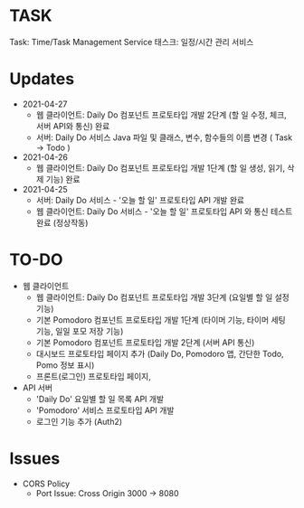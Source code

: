 # TASK
Task: Time/Task Management Service
태스크: 일정/시간 관리 서비스


# Updates
+ 2021-04-27
    + 웹 클라이언트: Daily Do 컴포넌트 프로토타입 개발 2단계 (할 일 수정, 체크, 서버 API와 통신) 완료
    + 서버: Daily Do 서비스 Java 파일 및 클래스, 변수, 함수들의 이름 변경 ( Task -> Todo )
+ 2021-04-26
    + 웹 클라이언트: Daily Do 컴포넌트 프로토타입 개발 1단계 (할 일 생성, 읽기, 삭제 기능) 완료
+ 2021-04-25
    + 서버: Daily Do 서비스 - '오늘 할 일' 프로토타입 API 개발 완료
    + 웹 클라이언트: Daily Do 서비스 - '오늘 할 일' 프로토타입 API 와 통신 테스트 완료 (정상작동)

# TO-DO
+ 웹 클라이언트
    + 웹 클라이언트: Daily Do 컴포넌트 프로토타입 개발 3단계 (요일별 할 일 설정 기능)
    + 기본 Pomodoro 컴포넌트 프로토타입 개발 1단계 (타이머 기능, 타이머 세팅 기능, 일일 포모 저장 기능)
    + 기본 Pomodoro 컴포넌트 프로토타입 개발 2단계 (서버 API 통신)
    + 대시보드 프로토타입 페이지 추가 (Daily Do, Pomodoro 앱, 간단한 Todo, Pomo 정보 표시)
    + 프론트(로그인) 프로토타입 페이지, 
+ API 서버
    + 'Daily Do' 요일별 할 일 목록 API 개발
    + 'Pomodoro' 서비스 프로토타입 API 개발
    + 로그인 기능 추가 (Auth2)

# Issues
+ CORS Policy
    + Port Issue: Cross Origin 3000 -> 8080